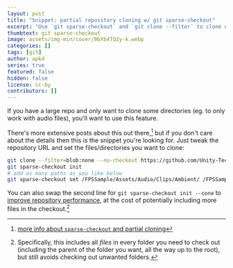```yaml
---
layout: post
title: "Snippet: partial repository cloning w/ git sparse-checkout"
excerpt: "Use `git sparse-checkout` and `git clone --filter` to clone only part of a large repository"
thumbtext: git sparse-checkout
image: assets/img-min/cover/0bXb4TQ2y-k.webp
categories: []
tags: [git]
author: apkd
series: true
featured: false
hidden: false
license: cc-by
contributors: []
---
```


If you have a large repo and only want to clone some directories (eg. to only work with audio files), you'll want to use this feature.

There's more extensive posts about this out there,[^0] but if you don't care about the details then this is the snippet you're looking for. Just tweak the repository URL and set the files/directories you want to clone:

```sh
git clone --filter=blob:none --no-checkout https://github.com/Unity-Technologies/FPSSample.git .
git sparse-checkout init
# add as many paths as you like below
git sparse-checkout set /FPSSample/Assets/Audio/Clips/Ambient/ /FPSSample/Assets/Audio/Clips/HUD/
```

You can also swap the second line for `git sparse-checkout init --cone` to [improve repository performance](https://git-scm.com/docs/git-sparse-checkout#_cone_pattern_set), at the cost of potentially including more files in the checkout.[^1]

[^0]: [more info about `sparse-checkout` and partial cloning](https://github.blog/2020-01-17-bring-your-monorepo-down-to-size-with-sparse-checkout/)
[^1]: Specifically, this includes all *files* in every folder you need to check out (including the parent of the folder you want, all the way up to the root), but still avoids checking out unwanted folders.
